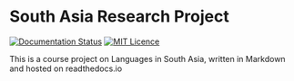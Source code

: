 # South Asia Research Project
[![Documentation Status](https://readthedocs.org/projects/south-asia-language-studies/badge/?version=latest)](https://south-asia-language-studies.readthedocs.io/en/latest/?badge=latest)   [![MIT Licence](https://badges.frapsoft.com/os/mit/mit.svg?v=103)](https://opensource.org/licenses/mit-license.php)

This is a course project on Languages in South Asia, written in Markdown and hosted on readthedocs.io
